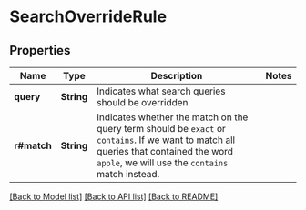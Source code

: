 # SearchOverrideRule

## Properties

Name | Type | Description | Notes
------------ | ------------- | ------------- | -------------
**query** | **String** | Indicates what search queries should be overridden | 
**r#match** | **String** | Indicates whether the match on the query term should be `exact` or `contains`. If we want to match all queries that contained the word `apple`, we will use the `contains` match instead.  | 

[[Back to Model list]](../README.md#documentation-for-models) [[Back to API list]](../README.md#documentation-for-api-endpoints) [[Back to README]](../README.md)


